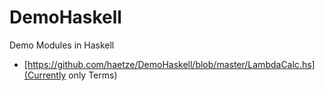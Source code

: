 # DemoHaskell

Demo Modules in Haskell


* [https://github.com/haetze/DemoHaskell/blob/master/LambdaCalc.hs](Currently only Terms)